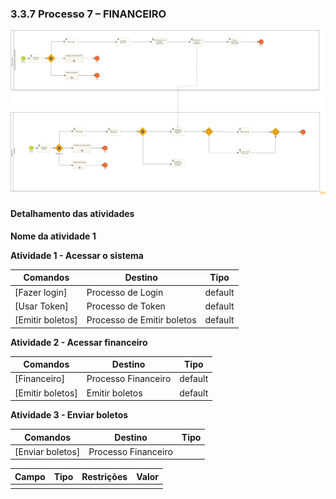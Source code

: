 ### 3.3.7 Processo 7 – FINANCEIRO

![Exemplo de um Modelo BPMN do PROCESSO 1](images/processo-7-financeiro.png "Modelo BPMN do Processo 1.")

#### Detalhamento das atividades

**Nome da atividade 1**

**Atividade 1 - Acessar o sistema**

| **Comandos**         |  **Destino**                   | **Tipo** |
| ---                  | ---                            | ---               |
| [Fazer login] | Processo de Login  | default   |default
| [Usar Token]       |          Processo de Token               |   default                |
| [Emitir boletos]           | Processo de Emitir boletos            | default       |


**Atividade 2 - Acessar financeiro**

| **Comandos**         |  **Destino**                   | **Tipo**          |
| ---                  | ---                             | ---               |
| [Financeiro]       | Processo Financeiro           | default          |
| [Emitir boletos]   | Emitir boletos            |  default          |


**Atividade 3 - Enviar boletos**

| **Comandos**         |  **Destino**                   | **Tipo**          |
| ---                  | ---                            | ---               |
| [Enviar boletos] | Processo Financeiro  |             | default          |

| **Campo**         |  **Tipo**                   | **Restrições**          | **Valor**         |  
| ---                |  ---                          | ---               | ---               |
|                       |                               |             |         |

